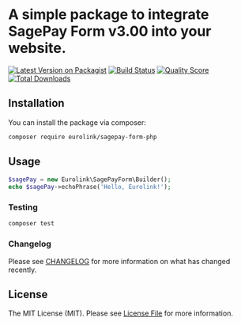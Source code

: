 # A simple package to integrate SagePay Form v3.00 into your website.

[![Latest Version on Packagist](https://img.shields.io/packagist/v/eurolink/sagepay-form-php.svg?style=flat-square)](https://packagist.org/packages/eurolink/sagepay-form-php)
[![Build Status](https://img.shields.io/travis/eurolink/sagepay-form-php/master.svg?style=flat-square)](https://travis-ci.org/eurolink/sagepay-form-php)
[![Quality Score](https://img.shields.io/scrutinizer/g/eurolink/sagepay-form-php.svg?style=flat-square)](https://scrutinizer-ci.com/g/eurolink/sagepay-form-php)
[![Total Downloads](https://img.shields.io/packagist/dt/eurolink/sagepay-form-php.svg?style=flat-square)](https://packagist.org/packages/eurolink/sagepay-form-php)

## Installation

You can install the package via composer:

```bash
composer require eurolink/sagepay-form-php
```

## Usage

``` php
$sagePay = new Eurolink\SagePayForm\Builder();
echo $sagePay->echoPhrase('Hello, Eurolink!');
```

### Testing

``` bash
composer test
```

### Changelog

Please see [CHANGELOG](CHANGELOG.md) for more information on what has changed recently.

## License

The MIT License (MIT). Please see [License File](LICENSE.md) for more information.